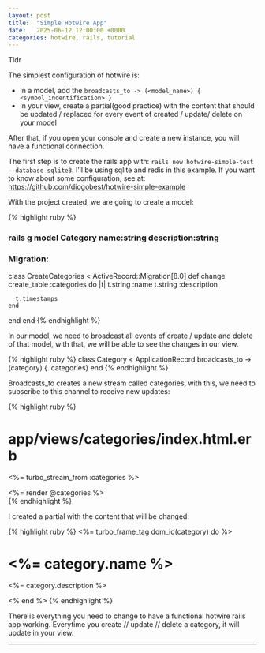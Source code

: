 ```yaml
---
layout: post
title:  "Simple Hotwire App"
date:   2025-06-12 12:00:00 +0000
categories: hotwire, rails, tutorial
---
```

Tldr

The simplest configuration of hotwire is:

- In a model, add the `broadcasts_to -> (<model_name>) { <symbol_indentification> }`
- In your view, create a partial(good practice) with the content that should be updated / replaced for every event of created / update/ delete on your model

After that, if you open your console and create a new instance, you will have a functional connection.

The first step is to create the rails app with: `rails new hotwire-simple-test --database sqlite3`. I’ll be using sqlite and redis in this example. If you want to know about some configuration, see at: https://github.com/diogobest/hotwire-simple-example

With the project created, we are going to create a model:

{% highlight ruby %}
### rails g model Category name:string description:string
### Migration:
class CreateCategories < ActiveRecord::Migration[8.0]
  def change
    create_table :categories do |t|
      t.string :name
      t.string :description

      t.timestamps
    end
  end
end
{% endhighlight %}

In our model, we need to broadcast all events of create / update and delete of that model, with that, we will be able to see the changes in our view.

{% highlight ruby %}
class Category < ApplicationRecord
  broadcasts_to -> (category) { :categories}
end
{% endhighlight %}

Broadcasts_to creates a new stream called categories, with this, we need to subscribe to this channel to receive new updates:

{% highlight ruby %}
# app/views/categories/index.html.erb
<%= turbo_stream_from :categories %>
<div id="categories">
  <%= render @categories %>
</div>
{% endhighlight %}

I created a partial with the content that will be changed:

{% highlight ruby %}
<%= turbo_frame_tag dom_id(category) do %>
  <h1><%= category.name %></h1>
  <p> <%= category.description %></p>
<% end %>
{% endhighlight %}

There is everything you need to change to have a functional hotwire rails app working. Everytime you create // update // delete  a category, it will update in your view.

[Github project]: https://github.com/diogobest/hotwire-simple-example

---

